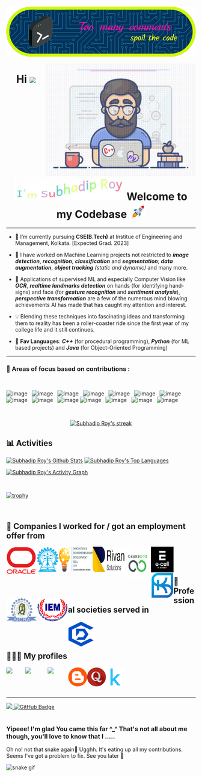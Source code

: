 <!---
Subhadip11290157/Subhadip11290157 is a ✨ special ✨ repository because its `README.md` (this file) appears on your GitHub profile.
You can click the Preview link to take a look at your changes.
--->

<!-- ## Hi <img src="https://github.com/TheDudeThatCode/TheDudeThatCode/blob/master/Assets/Hi.gif" width="29px"> I'm [Subhadip!](https://www.smartr.me/profile) -->
<!--- <img src="https://github.com/TheDudeThatCode/TheDudeThatCode/blob/master/Assets/Hi.gif" width="29px"> Hi, I’m _**Subhadip**_! ^_^  -->
<!-- Nice to meet you ^_^ -->


[![Gitty Banner](./resources/banners/cursive_big_pattern_size.png)](https://www.linkedin.com/in/sroyuniquealgo11290157)
<!-- <img align="right" alt="Coding" width="400" src="https://cdn.dribbble.com/users/1162077/screenshots/3848914/programmer.gif"> -->
<img align="right" alt="coding" width="400" src="./resources/coder_light.gif">

<div align="center">
    <h1>Hi <img src="https://media.giphy.com/media/hvRJCLFzcasrR4ia7z/giphy.gif" height="32px"> <img src="./resources/final.gif" height="65px"> Welcome to my Codebase <img src="./resources/rocket.gif" height="40px"></h1>
    <!-- <img src="./resources/name.gif" height="50px width=75">
    <br><br> -->
</div>
<hr/>

    
- 🌱 I’m currently pursuing **CSE(B.Tech)** at Institue of Engineering and Management, Kolkata. [Expected Grad. 2023]

- 👀 I have worked on Machine Learning projects not restricted to ___image detection___, ___recognition___, ___classification___ and ___segmentation___;
___data augmentation___, ___object tracking___ _(static and dynamic)_ and many more. 

- 📌 Applications of supervised ML and especially Computer Vision like ___OCR___, ___realtime landmarks detection___ on hands (for identifying hand-signs) 
and face (for ___gesture recognition___ and ___sentiment analysis___), ___perspective transformation___ are a few of the numerous mind blowing achievements AI has made that has caught my attention and interest.

- 💡 Blending these techniques into fascinating ideas and transforming them to reality has been a roller-coaster ride
since the first year of my college life and it still continues.

- 💞️ __Fav Languages__: ***C++*** (for procedural programming), ***Python*** (for ML based projects) and ***Java*** (for Object-Oriented Programming)
   

<hr>


### 🎯 Areas of focus based on contributions :

<br/>

![image](https://img.shields.io/badge/Python-14354C?style=for-the-badge&logo=python&logoColor=white)&nbsp;&nbsp;
![image](https://img.shields.io/badge/C%2B%2B-00599C?style=for-the-badge&logo=c%2B%2B&logoColor=white)&nbsp;&nbsp;
![image](https://img.shields.io/badge/NumPy-000000?style=for-the-badge&logo=numpy&logoColor=white)&nbsp;&nbsp;
![image](https://img.shields.io/badge/Pandas-000000?style=for-the-badge&logo=pandas&logoColor=white)&nbsp;&nbsp;
![image](https://img.shields.io/badge/Matplotlib-000000?style=for-the-badge&logo=matplotlib&logoColor=white)&nbsp;&nbsp;
![image](https://img.shields.io/badge/Seaborn-000000?style=for-the-badge&logo=seaborn&logoColor=white)&nbsp;&nbsp;
![image](https://img.shields.io/badge/Plotly-000000?style=for-the-badge&logo=plotly&logoColor=white)&nbsp;&nbsp;
![image](https://img.shields.io/badge/ScikitLearn-000000?style=for-the-badge&logo=scikitlearn&logoColor=white)&nbsp;&nbsp;
![image](https://img.shields.io/badge/Flask-000000?style=for-the-badge&logo=flask&logoColor=white)&nbsp;&nbsp;
![image](https://img.shields.io/badge/Git-F05032?style=for-the-badge&logo=git&logoColor=white)
![image](https://img.shields.io/badge/GitHub-F9AB00?style=for-the-badge&logo=GitHub&logoColor=white)&nbsp;&nbsp;
![image](https://img.shields.io/badge/Jupyter-F37626.svg?&style=for-the-badge&logo=Jupyter&logoColor=white)&nbsp;&nbsp;
![image](https://img.shields.io/badge/Colab-F9AB00?style=for-the-badge&logo=Google%20Colab&logoColor=white)&nbsp;&nbsp;
![image](https://img.shields.io/badge/Linux-F9AB00?style=for-the-badge&logo=Linux&logoColor=white)&nbsp;&nbsp;

<br/>

<p align="center">
    <a href="https://github.com/Subhadip11290157/github-readme-streak-stats">
        <img title="🔥 Get streak stats for your profile at git.io/streak-stats" alt="Subhadip Roy's streak" src="https://github-readme-streak-stats.herokuapp.com/?user=Subhadip11290157&theme=black-ice&hide_border=true&stroke=0000&background=060A0CD0"/>
    </a>
</p>

## 📊 Activities
  
  
  <a href="https://github.com/Subhadip11290157/github-readme-stats"><img alt="Subhadip Roy's Github Stats" src="https://github-readme-stats.vercel.app/api?username=Subhadip11290157&show_icons=true&count_private=true&theme=react&hide_border=true&bg_color=0D1117" /></a>
  <a href="https://github.com/Subhadip11290157/github-readme-stats"><img alt="Subhadip Roy's Top Languages" src="https://github-readme-stats.vercel.app/api/top-langs/?username=Subhadip11290157&langs_count=8&count_private=true&layout=compact&theme=react&hide_border=true&bg_color=0D1117" /></a>

<a href="https://github.com/Subhadip11290157/github-readme-activity-graph"><img alt="Subhadip Roy's Activity Graph" src="https://activity-graph.herokuapp.com/graph?username=Subhadip11290157&bg_color=0D1117&color=5BCDEC&line=5BCDEC&point=FFFFFF&hide_border=true" /></a>

<br/>

<!-- ## 🏆 Trophies -->

<!-- reference : https://github.com/ryo-ma/github-profile-trophy -->
<!-- [![trophy](https://github-profile-trophy.vercel.app/?username=Subhadip11290157&theme=monokai)](https://github.com/ryo-ma/github-profile-trophy) -->
[![trophy](https://github-profile-trophy.vercel.app/?username=Subhadip11290157&theme=monokai&column=10&margin-w=15&margin-h=15)](https://github.com/ryo-ma/github-profile-trophy)

<br/>

## 🏢 Companies I worked for / got an employment offer from
<!-- emoji source : emojipedia or any other realated site -->

<p align="center">
    <a href="https://www.oracle.com/">
      <img align="left" height="72px" width="80px" src="./resources/logo_oracle-3.png" />
    </a>
    <a href="http://www.iitkgp.ac.in/">
      <img align="left" height="80px" width="60px" src="./resources/logo_iit_kgp3.png" />
    </a>
    <a href="http://iedc.iemecell.com/">
      <img align="left" height="66px" width="90px" src="./resources/logo_iedc.png" />
    </a>
    <a href="https://www.rivan.in/">
      <img align="left" height="67px" width="85px" src="./resources/logo_rivan_solutions.png" />
    </a>
    <a href="https://geeksgod.com/">
      <img align="left" height="85px" width="70px" src="./resources/logo_geeksgod.png" />
    </a>
    <a href="https://www.ecell.in/2020/">
      <img align="left" height="68px" width="60px" src="./resources/logo_iitb_e-cell.png" />
    </a>
    <a href="https://www.smartknower.com/internship-for-students">
      <img align="left" height="68px" width="60px" src="./resources/logo_smartknower-2.png" />
    </a>
    <a href="https://www.aicra.org/">
      <img align="left" height="68px" width="82px" src="./resources/logo_aicra.png" />
    </a>
    <a href="https://iem.edu.in/">
      <img align="left" height="64px" width="82px" src="./resources/logo_iem-2.png"  />
    </a>
</p>

<br/>
<br/>
<br/>

## 🏢 Professional societies served in
<!--  -->
<p align="center">
    <a href="hthttps://www.linkedin.com/company/iemcc/">
      <img align="left" height="68px" width="70px" src="./resources/logo_iemcc.png"  />
    </a>
</p>

<br/>
<br/>
<br/>

## 🙋🏻‍♂️ My profiles

<p align="center">
    <a href="https://www.linkedin.com/in/sroyuniquealgo11290157/">
      <img align="left" width="50px" src="https://cdn-icons-png.flaticon.com/512/174/174857.png"  />
    </a>
    <a href="mailto:sroy84766@gmail.com">
      <img align="left" width="60px" src="https://www.citypng.com/public/uploads/preview/-11597283135pwufcfsb09.png" />
    </a>
    <a href="https://www.codechef.com/users/code_master19">
      <img align="left" width="55px" src="https://i.pinimg.com/originals/c5/d9/fc/c5d9fc1e18bcf039f464c2ab6cfb3eb6.jpg" />
    </a>
    <a href="https://bits-n-bytes-cse.blogspot.com/">
      <img align="left" width="50px" src="./resources/Blogspot.png" />
    </a>
    <a href="https://www.quora.com/profile/Subh-Ray">
      <img align="left" width="50px" src="./resources/Quora.png" />
    </a>
    <a href="https://www.kaggle.com/ash1starketchup">
      <img align="left" width="50px" src="./resources/Kaggle.png" />
    </a>
</p>

<br/>

<!-- <p align="left">
      <a href = "https://www.linkedin.com/in/sroyuniquealgo11290157"><img src="https://img.icons8.com/fluent/48/000000/linkedin.png"/></a>
      <a href = "https://twitter.com/GLight_19"><img src="https://img.icons8.com/fluent/48/000000/twitter.png"/></a>
      <a href = "https://www.quora.com/profile/Subh-Ray"><img src="https://www.flaticon.com/free-icon/quora_174865"/></a>
      <a href="https://www.linkedin.com/in/sroyuniquealgo11290157/">
        <img align="left" width="24px" src="https://cdn-icons-png.flaticon.com/512/174/174857.png"  />
      </a>
      <a href="mailto:sroy84766@gmail.com">
        <img align="left" width="26px" src="https://www.citypng.com/public/uploads/preview/-11597283135pwufcfsb09.png" />
      </a>
      <a href="https://www.codechef.com/users/code_master19">
        <img align="left" width="26px" src="https://i.pinimg.com/originals/c5/d9/fc/c5d9fc1e18bcf039f464c2ab6cfb3eb6.jpg" />
      </a>
      <a href="https://bits-n-bytes-cse.blogspot.com/">
        <img align="left" width="26px" src="https://encrypted-tbn0.gstatic.com/images?q=tbn:ANd9GcQ8HLwARciqS6w-yhb-Hkdercbqn9GWPVZYPtKfjuXjyyKbYTkPG6aq_7K1I4-JXQLHkZs&usqp=CAU" />
      </a>
</p> 
-->
 
<!-- ![visitors](https://visitor-badge.laobi.icu/badge?page_id=Subhadip11290157/Subhadip11290157) -->

<br><br>
<hr>

<a href="https://visitor-badge.laobi.icu/badge?page_id=Subhadip11290157/Subhadip11290157">
    <img src="https://komarev.com/ghpvc/?username=Subhadip11290157" height="23px">
</a>
<a href="https://github.com/Subhadip11290157?tab=followers"><img src="https://img.shields.io/github/followers/Subhadip11290157?label=Followers&style=social" height="24px" alt="GitHub Badge">
</a>

<br>
<br>


<!-- Snake-Game like effect : eating the contributions - just an animation effect -->

### Yipeee! I'm glad You came this far ^_^  That's not all about me though, you'll love to know that I .....
Oh no! not that snake again🤯 Ugghh. It's eating up all my contributions. Seems I've got a problem to fix. See you later 👋

![snake gif](https://github.com/Subhadip11290157/Subhadip11290157/blob/output/github-contribution-grid-snake.gif)
